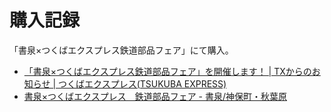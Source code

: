 # 購入記録
「書泉×つくばエクスプレス鉄道部品フェア」にて購入。

- [「書泉×つくばエクスプレス鉄道部品フェア」を開催します！ | TXからのお知らせ | つくばエクスプレス(TSUKUBA EXPRESS)](https://www.mir.co.jp/topics/2021/tx_14.html)
- [書泉×つくばエクスプレス　鉄道部品フェア - 書泉/神保町・秋葉原](https://www.shosen.co.jp/fair/155699/)

<!-- ![購入記録](https://raw.githubusercontent.com/smdn/txline-map-display/images/doc/misc/purchase-receipt_0.jpg) -->
<!-- ![購入記録](https://raw.githubusercontent.com/smdn/txline-map-display/images/doc/misc/purchase-receipt_1.jpg) -->